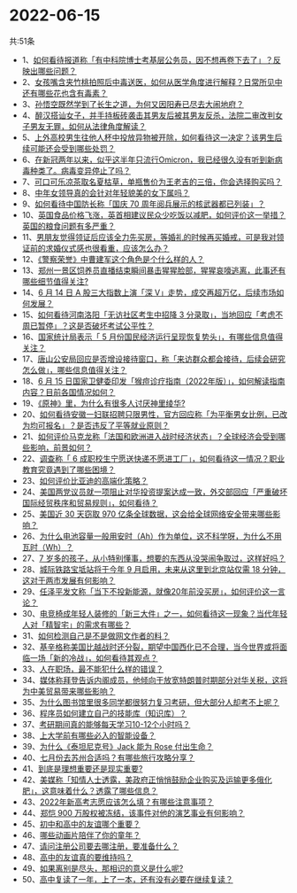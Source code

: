 # 2022-06-15
共:51条
- 1、[如何看待报道称「有中科院博士考基层公务员，因不想再卷下去了」？反映出哪些问题？](https://www.zhihu.com/question/537442385)
- 2、[女孩嘴含夹竹桃拍照后中毒送医，如何从医学角度进行解释？日常所见中还有哪些花也含有毒素？](https://www.zhihu.com/question/537702677)
- 3、[孙悟空既然学到了长生之道，为何又因阳寿已尽去大闹地府？](https://www.zhihu.com/question/34832301)
- 4、[醉汉搭讪女子，并手持板砖袭击其男友后被其男友反杀，法院二审改判女子男友无罪，如何从法律角度解读？](https://www.zhihu.com/question/537650464)
- 5、[上外高校男生往他人杯中投放异物被开除，如何看待这一决定？该男生后续可能还会受到哪些处罚？](https://www.zhihu.com/question/537766102)
- 6、[在新冠两年以来，似乎这半年只流行Omicron，我已经很久没有听到新病毒种类了。病毒变异停止了吗？](https://www.zhihu.com/question/534459016)
- 7、[可口可乐凉茶取名夏枯草，单瓶售价为王老吉的三倍，你会选择购买吗？](https://www.zhihu.com/question/537168967)
- 8、[中年女领导真的会针对年轻貌美的女下属吗？](https://www.zhihu.com/question/304335915)
- 9、[如何看待中国防长称「国庆 70 周年阅兵展示的核武器都已列装」？](https://www.zhihu.com/question/537458563)
- 10、[英国食品价格飞涨，英首相建议民众少吃饭以减肥，如何评价这一举措？英国的粮食问题有多严重？](https://www.zhihu.com/question/537630606)
- 11、[男朋友觉得领证后应该全力先买房，等婚礼的时候再买婚戒，可是我对领证前的求婚仪式感也很看重，应该怎么办？](https://www.zhihu.com/question/534429191)
- 12、[《警察荣誉》中曹建军这个角色是个什么样的人？](https://www.zhihu.com/question/537542005)
- 13、[郑州一景区饲养员直播结束瞬间暴击猩猩脸部，猩猩哀嚎逃离，此事还有哪些细节值得关注?](https://www.zhihu.com/question/537428298)
- 14、[6 月 14 日 A 股三大指数上演「深 V」走势，成交再超万亿，后续市场如何发展？](https://www.zhihu.com/question/537665342)
- 15、[如何看待河南洛阳「无访社区考生中招降 3 分录取」，当地回应「考虑不周已暂停」？这是否破坏考试公平性？](https://www.zhihu.com/question/537642883)
- 16、[国家统计局表示「 5 月份国民经济运行呈现恢复势头」，有哪些信息值得关注？](https://www.zhihu.com/question/537788724)
- 17、[唐山公安局回应是否增设接待窗口，称「来访群众都会接待，后续会研究怎么做」，哪些信息值得关注？](https://www.zhihu.com/question/537768335)
- 18、[6 月 15 日国家卫健委印发「猴痘诊疗指南（2022年版）」，如何解读指南内容？目前各国情况如何？](https://www.zhihu.com/question/537786135)
- 19、[《原神》里，为什么有很多人讨厌神里绫华?](https://www.zhihu.com/question/483610933)
- 20、[如何看待安徽一妇联招聘只限男性，官方回应称「为平衡男女比例，已改为均可报名」？是否违反了平等就业原则？](https://www.zhihu.com/question/537681672)
- 21、[如何评价马克龙称「法国和欧洲进入战时经济状态」？全球经济会受到哪些影响，前景如何？](https://www.zhihu.com/question/537637634)
- 22、[调查称「 6 成职校生宁愿送快递不愿进工厂」，如何看待这一情况？职业教育究竟遇到了哪些困境？](https://www.zhihu.com/question/537602702)
- 23、[如何评价比亚迪的高端化策略？](https://www.zhihu.com/question/526155546)
- 24、[美国两党议员就一项阻止对华投资提案达成一致，外交部回应「严重破坏国际经贸秩序和贸易规则」，如何看待？](https://www.zhihu.com/question/537668744)
- 25、[美国近 30 天窃取 970 亿条全球数据，这会给全球网络安全带来哪些影响？](https://www.zhihu.com/question/537507669)
- 26、[为什么电池容量一般用安时（Ah）作为单位，这不科学呀，为什么不用瓦时（Wh）？](https://www.zhihu.com/question/22029368)
- 27、[7 岁多的孩子，从小特别懂事，想要的东西从没哭闹争取过，这样好吗？](https://www.zhihu.com/question/536863502)
- 28、[城际铁路宝坻站将于今年 9 月启用，未来从这里到北京站仅需 18 分钟，这对于两市发展有何影响？](https://www.zhihu.com/question/537775431)
- 29、[任泽平发文称「当下不投新能源，就像20年前没买房」，如何评价这一言论？](https://www.zhihu.com/question/537614676)
- 30、[电竞椅成年轻人装修的「新三大件」之一，如何看待这一现象？当代年轻人对「精智宅」的需求有哪些？](https://www.zhihu.com/question/537660773)
- 31、[如何检测自己是不是做网文作者的料？](https://www.zhihu.com/question/536472455)
- 32、[基辛格称美国比越战时还分裂，期望中国西化已不合理，当今世界或将面临一场「新的冷战」，如何看待其观点？](https://www.zhihu.com/question/537545759)
- 33、[人在职场，最不能犯什么样的错误？](https://www.zhihu.com/question/495004532)
- 34、[媒体称拜登告诉内阁成员，他倾向于放宽特朗普时期部分对华关税，这将为中美贸易带来哪些影响？](https://www.zhihu.com/question/537716282)
- 35、[为什么图书馆里很多同学都很努力复习考研，但大部分人却考不上呢？](https://www.zhihu.com/question/430364218)
- 36、[程序员如何建立自己的技能库（知识库）？](https://www.zhihu.com/question/447516858)
- 37、[考研期间真的能够每天学习10-12个小时吗？](https://www.zhihu.com/question/476262162)
- 38、[上大学前有哪些必入的智能设备？](https://www.zhihu.com/question/537455475)
- 39、[为什么《泰坦尼克号》Jack 能为 Rose 付出生命？](https://www.zhihu.com/question/522999830)
- 40、[七月份去苏州合适吗？有哪些旅行攻略分享？](https://www.zhihu.com/question/536759263)
- 41、[到底是理想重要还是现实重要?](https://www.zhihu.com/question/537643020)
- 42、[美媒称「知情人士透露，美政府正悄悄鼓励企业购买及运输更多俄化肥」，这意味着什么？透露了哪些信息？](https://www.zhihu.com/question/537768926)
- 43、[2022年新高考志愿应该怎么填？有哪些注意事项？](https://www.zhihu.com/question/502817416)
- 44、[郑恺 900 万股权被冻结，该事件对他的演艺事业有何影响？](https://www.zhihu.com/question/537701013)
- 45、[初中和高中的友谊哪个重要？](https://www.zhihu.com/question/536241049)
- 46、[哪些动画片陪伴了你的童年？](https://www.zhihu.com/question/535570126)
- 47、[请问注册公司要去哪注册，要准备什么？](https://www.zhihu.com/question/517053913)
- 48、[高中的友谊真的要维持吗？](https://www.zhihu.com/question/536344842)
- 49、[如果离别是尽头，那相识的意义是什么呢?](https://www.zhihu.com/question/537418499)
- 50、[高中复读了一年，上了一本，还有没有必要在继续复读？](https://www.zhihu.com/question/537686322)
